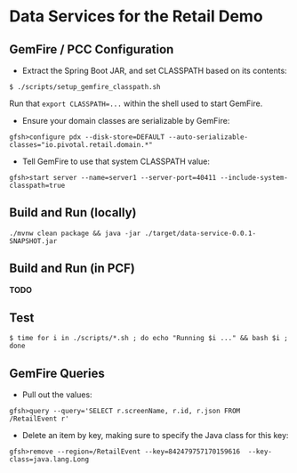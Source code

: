 # Data Services for the Retail Demo

## GemFire / PCC Configuration

* Extract the Spring Boot JAR, and set CLASSPATH based on its contents:
```
$ ./scripts/setup_gemfire_classpath.sh
```
Run that `export CLASSPATH=...` within the shell used to start GemFire.

* Ensure your domain classes are serializable by GemFire:
```
gfsh>configure pdx --disk-store=DEFAULT --auto-serializable-classes="io.pivotal.retail.domain.*"
```

* Tell GemFire to use that system CLASSPATH value:
```
gfsh>start server --name=server1 --server-port=40411 --include-system-classpath=true
```

## Build and Run (locally)

```
./mvnw clean package && java -jar ./target/data-service-0.0.1-SNAPSHOT.jar
```

## Build and Run (in PCF)

**TODO**

## Test

```
$ time for i in ./scripts/*.sh ; do echo "Running $i ..." && bash $i ; done
```

## GemFire Queries

* Pull out the values:
```
gfsh>query --query='SELECT r.screenName, r.id, r.json FROM /RetailEvent r'
```

* Delete an item by key, making sure to specify the Java class for this key:
```
gfsh>remove --region=/RetailEvent --key=842479757170159616  --key-class=java.lang.Long
```


